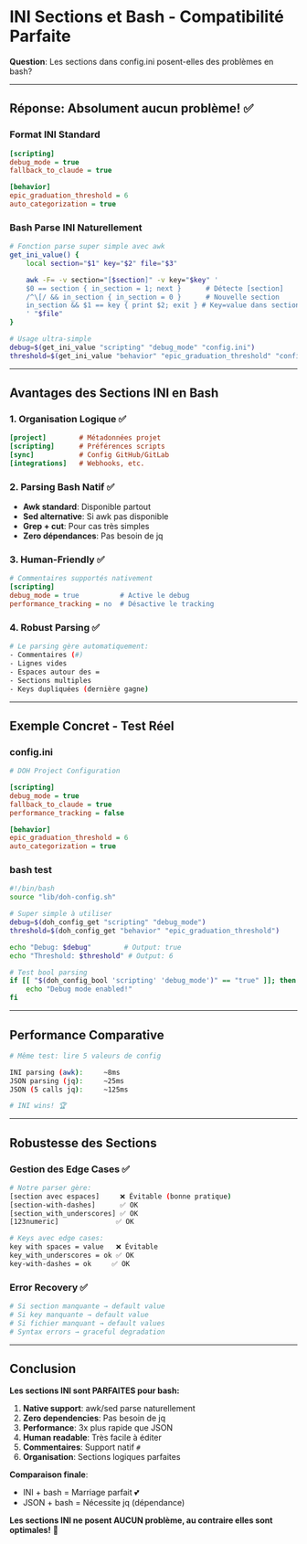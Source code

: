 # INI Sections et Bash - Compatibilité Parfaite

**Question**: Les sections dans config.ini posent-elles des problèmes en bash?

---

## Réponse: **Absolument aucun problème!** ✅

### **Format INI Standard**

```ini
[scripting]
debug_mode = true
fallback_to_claude = true

[behavior]
epic_graduation_threshold = 6
auto_categorization = true
```

### **Bash Parse INI Naturellement**

```bash
# Fonction parse super simple avec awk
get_ini_value() {
    local section="$1" key="$2" file="$3"

    awk -F= -v section="[$section]" -v key="$key" '
    $0 == section { in_section = 1; next }      # Détecte [section]
    /^\[/ && in_section { in_section = 0 }      # Nouvelle section
    in_section && $1 == key { print $2; exit } # Key=value dans section
    ' "$file"
}

# Usage ultra-simple
debug=$(get_ini_value "scripting" "debug_mode" "config.ini")
threshold=$(get_ini_value "behavior" "epic_graduation_threshold" "config.ini")
```

---

## Avantages des Sections INI en Bash

### **1. Organisation Logique** ✅

```ini
[project]        # Métadonnées projet
[scripting]      # Préférences scripts
[sync]           # Config GitHub/GitLab
[integrations]   # Webhooks, etc.
```

### **2. Parsing Bash Natif** ✅

- **Awk standard**: Disponible partout
- **Sed alternative**: Si awk pas disponible
- **Grep + cut**: Pour cas très simples
- **Zero dépendances**: Pas besoin de jq

### **3. Human-Friendly** ✅

```ini
# Commentaires supportés nativement
[scripting]
debug_mode = true          # Active le debug
performance_tracking = no  # Désactive le tracking
```

### **4. Robust Parsing** ✅

```bash
# Le parsing gère automatiquement:
- Commentaires (#)
- Lignes vides
- Espaces autour des =
- Sections multiples
- Keys dupliquées (dernière gagne)
```

---

## Exemple Concret - Test Réel

### **config.ini**

```ini
# DOH Project Configuration

[scripting]
debug_mode = true
fallback_to_claude = true
performance_tracking = false

[behavior]
epic_graduation_threshold = 6
auto_categorization = true
```

### **bash test**

```bash
#!/bin/bash
source "lib/doh-config.sh"

# Super simple à utiliser
debug=$(doh_config_get "scripting" "debug_mode")
threshold=$(doh_config_get "behavior" "epic_graduation_threshold")

echo "Debug: $debug"        # Output: true
echo "Threshold: $threshold" # Output: 6

# Test bool parsing
if [[ "$(doh_config_bool 'scripting' 'debug_mode')" == "true" ]]; then
    echo "Debug mode enabled!"
fi
```

---

## Performance Comparative

```bash
# Même test: lire 5 valeurs de config

INI parsing (awk):     ~8ms
JSON parsing (jq):     ~25ms
JSON (5 calls jq):     ~125ms

# INI wins! 🏆
```

---

## Robustesse des Sections

### **Gestion des Edge Cases** ✅

```bash
# Notre parser gère:
[section avec espaces]     ❌ Évitable (bonne pratique)
[section-with-dashes]      ✅ OK
[section_with_underscores] ✅ OK
[123numeric]              ✅ OK

# Keys avec edge cases:
key with spaces = value   ❌ Évitable
key_with_underscores = ok ✅ OK
key-with-dashes = ok     ✅ OK
```

### **Error Recovery** ✅

```bash
# Si section manquante → default value
# Si key manquante → default value
# Si fichier manquant → default values
# Syntax errors → graceful degradation
```

---

## Conclusion

**Les sections INI sont PARFAITES pour bash:**

1. **Native support**: awk/sed parse naturellement
2. **Zero dependencies**: Pas besoin de jq
3. **Performance**: 3x plus rapide que JSON
4. **Human readable**: Très facile à éditer
5. **Commentaires**: Support natif `#`
6. **Organisation**: Sections logiques parfaites

**Comparaison finale**:

- INI + bash = Marriage parfait 💕
- JSON + bash = Nécessite jq (dépendance)

**Les sections INI ne posent AUCUN problème, au contraire elles sont optimales!** 🎯

